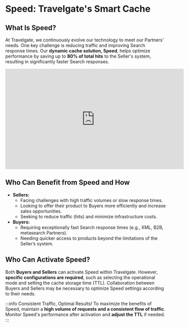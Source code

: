 ﻿---
sidebar_position: 2
---

# Speed: Travelgate's Smart Cache

## What Is Speed?

At Travelgate, we continuously evolve our technology to meet our Partners’ needs. One key challenge is reducing traffic and improving Search response times. Our **dynamic cache solution, Speed**, helps optimize performance by saving up to **80% of total hits** to the Seller's system, resulting in significantly faster Search responses.

<iframe width="560" height="315" src="https://www.youtube.com/embed/uZO0Wm74wMA?si=gWCRLuObK1RjvLJ0" title="YouTube video player" frameborder="0" allow="accelerometer; autoplay; clipboard-write; encrypted-media; gyroscope; picture-in-picture; web-share" referrerpolicy="strict-origin-when-cross-origin" allowfullscreen></iframe>

## Who Can Benefit from Speed and How

- **Sellers:**
  - Facing challenges with high traffic volumes or slow response times.
  - Looking to offer their product to Buyers more efficiently and increase sales opportunities.
  - Seeking to reduce traffic (hits) and minimize infrastructure costs.
- **Buyers:**
  - Requiring exceptionally fast Search response times (e.g., XML, B2B, metasearch Partners).
  - Needing quicker access to products beyond the limitations of the Seller’s system.

## Who Can Activate Speed?
Both **Buyers and Sellers** can activate Speed within Travelgate. However, **specific configurations are required**, such as selecting the operational mode and setting the cache storage time (TTL). Collaboration between Buyers and Sellers may be necessary to optimize Speed settings according to their needs.

:::info Consistent Traffic, Optimal Results!
To maximize the benefits of Speed, maintain a **high volume of requests and a consistent flow of traffic**. Monitor Speed's performance after activation and **adjust the TTL** if needed.
:::

